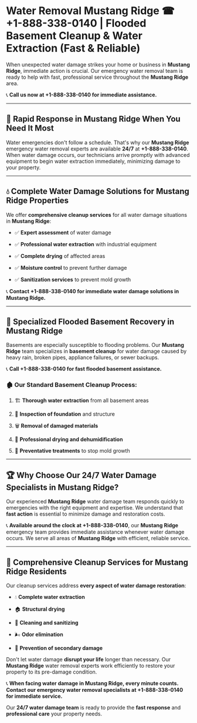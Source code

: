 # Water Removal Mustang Ridge ☎ +1-888-338-0140 | Flooded Basement Cleanup & Water Extraction (Fast & Reliable)

When unexpected water damage strikes your home or business in **Mustang Ridge**, immediate action is crucial. Our emergency water removal team is ready to help with fast, professional service throughout the **Mustang Ridge** area. 

📞 **Call us now at +1-888-338-0140 for immediate assistance.**
---
## 🚀 Rapid Response in Mustang Ridge When You Need It Most
Water emergencies don't follow a schedule. That's why our **Mustang Ridge** emergency water removal experts are available **24/7** at **+1-888-338-0140**. When water damage occurs, our technicians arrive promptly with advanced equipment to begin water extraction immediately, minimizing damage to your property.
---
## 💧 Complete Water Damage Solutions for Mustang Ridge Properties
We offer **comprehensive cleanup services** for all water damage situations in **Mustang Ridge**:
- ✅ **Expert assessment** of water damage  
- ✅ **Professional water extraction** with industrial equipment  
- ✅ **Complete drying** of affected areas  
- ✅ **Moisture control** to prevent further damage  
- ✅ **Sanitization services** to prevent mold growth  
📞 **Contact +1-888-338-0140 for immediate water damage solutions in Mustang Ridge.**
---
## 🌊 Specialized Flooded Basement Recovery in Mustang Ridge
Basements are especially susceptible to flooding problems. Our **Mustang Ridge** team specializes in **basement cleanup** for water damage caused by heavy rain, broken pipes, appliance failures, or sewer backups. 
📞 **Call +1-888-338-0140 for fast flooded basement assistance.**
### 🏚️ Our Standard Basement Cleanup Process:
1. 🏗️ **Thorough water extraction** from all basement areas  
2. 🔎 **Inspection of foundation** and structure  
3. 🗑️ **Removal of damaged materials**  
4. 💨 **Professional drying and dehumidification**  
5. 🚫 **Preventative treatments** to stop mold growth  
---
## 🏆 Why Choose Our 24/7 Water Damage Specialists in Mustang Ridge?
Our experienced **Mustang Ridge** water damage team responds quickly to emergencies with the right equipment and expertise. We understand that **fast action** is essential to minimize damage and restoration costs.
📞 **Available around the clock at +1-888-338-0140**, our **Mustang Ridge** emergency team provides immediate assistance whenever water damage occurs. We serve all areas of **Mustang Ridge** with efficient, reliable service.
---
## 🧹 Comprehensive Cleanup Services for Mustang Ridge Residents
Our cleanup services address **every aspect of water damage restoration**:
- 💧 **Complete water extraction**  
- 🏠 **Structural drying**  
- 🧼 **Cleaning and sanitizing**  
- 🌬️ **Odor elimination**  
- 🚫 **Prevention of secondary damage**  
Don't let water damage **disrupt your life** longer than necessary. Our **Mustang Ridge** water removal experts work efficiently to restore your property to its pre-damage condition.
📞 **When facing water damage in Mustang Ridge, every minute counts. Contact our emergency water removal specialists at +1-888-338-0140 for immediate service.**
Our **24/7 water damage team** is ready to provide the **fast response** and **professional care** your property needs.
